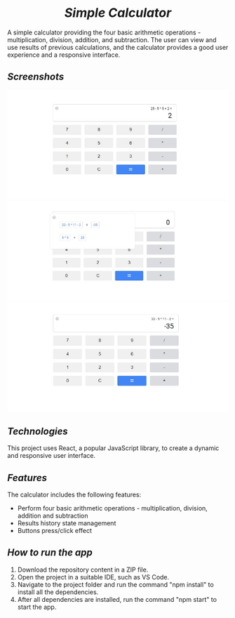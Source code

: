 <h1 align="center"><i>Simple Calculator</i></h1>

<p> A simple calculator providing the four basic arithmetic operations - multiplication, division, addition, and subtraction. The user can view and use results of previous calculations, and the calculator provides a good user experience and a responsive interface.
</p>

<h2><i>Screenshots</i></h2>

<p>
    <img src="./images/standard.jpg"/>
    <img src="./images/history.jpg"/>
    <img src="./images/history-result.jpg"/>
<p>

<h2><i>Technologies </i></h2>
<p>This project uses React, a popular JavaScript library, to create a dynamic and responsive user interface.</p>

<h2><i>Features</i></h2>
<p>The calculator includes the following features:</p>
<ul>
    <li>Perform four basic arithmetic operations - multiplication, division, addition and subtraction</li>
    <li>Results history state management</li>
    <li>Buttons press/click effect</li>
</ul>

<h2><i>How to run the app</i></h2>

<ol>
    <li>Download the repository content in a ZIP file.</li>
    <li>Open the project in a suitable IDE, such as VS Code.</li>
    <li>Navigate to the project folder and run the command "npm install" to install all the dependencies.</li>
    <li>After all dependencies are installed, run the command "npm start" to start the app.</li>
</ol>
